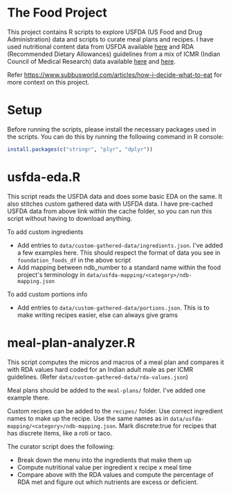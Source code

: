 # The Food Project

This project contains R scripts to explore USFDA (US Food and Drug Administration) data and scripts to curate meal plans and recipes. I have used nutritional content data from USFDA available [here](https://fdc.nal.usda.gov/download-datasets.html) and RDA (Recommended Dietary Allowances) guidelines from a mix of ICMR (Indian Council of Medical Research) data available [here](https://www.fssai.gov.in/upload/advisories/2020/01/5e159e0a809bbLetter_RDA_08_01_2020.pdf) and [here](https://main.icmr.nic.in/sites/default/files/upload_documents/DGI_07th_May_2024_fin.pdf).

Refer https://www.subbusworld.com/articles/how-i-decide-what-to-eat for more context on this project.

# Setup

Before running the scripts, please install the necessary packages used in the scripts. You can do this by running the following command in R console:

```R
install.packages(c("stringr", "plyr", "dplyr"))
```

# usfda-eda.R

This script reads the USFDA data and does some basic EDA on the same. It also stitches custom gathered data with USFDA data. I have pre-cached USFDA data from above link within the cache folder, so you can run this script without having to download anything.

To add custom ingredients

- Add entries to `data/custom-gathered-data/ingredients.json`. I've added a few examples here. This should respect the format of data you see in `foundation_foods_df` in the above script
- Add mapping between ndb_number to a standard name within the food project's terminology in `data/usfda-mapping/<category>/ndb-mapping.json`

To add custom portions info

- Add entries to `data/custom-gathered-data/portions.json`. This is to make writing recipes easier, else can always give grams

# meal-plan-analyzer.R

This script computes the micros and macros of a meal plan and compares it with RDA values hard coded for an Indian adult male as per ICMR guidelines. (Refer `data/custom-gathered-data/rda-values.json`)

Meal plans should be added to the `meal-plans/` folder. I've added one example there.

Custom recipes can be added to the `recipes/` folder. Use correct ingredient names to make up the recipe. Use the same names as in `data/usfda-mapping/<category>/ndb-mapping.json`. Mark discrete:true for recipes that has discrete items, like a roti or taco.

The curator script does the following:

- Break down the menu into the ingredients that make them up
- Compute nutritional value per ingredient x recipe x meal time
- Compare above with the RDA values and compute the percentage of RDA met and figure out which nutrients are excess or deficient.
